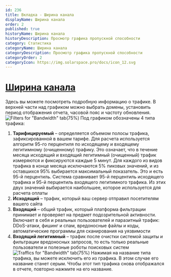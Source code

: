 ```yaml
---
id: 236
title: Вкладка - Ширина канала
displayName: Ширина канала
order: 2
published: true
historyName: Ширина канала
historyDescription: Просмотр графика пропускной способности
category: Статистика
categoryName: Ширина канала
categoryDescription: Просмотр графика пропускной способности
categoryOrder: 2
categoryIcon: https://img.solarspace.pro/docs/icon_12.svg
---
```


# [Ширина канала](bandwidth)

Здесь вы можете посмотреть подробную информацию о трафике. В верхней части над графиком можно выбрать домены, установить период отображения отчета, часовой пояс и частоту обновления.
![Filters for "Bandwidth" tab(75%)](https://img.solarspace.pro/docs/statistic-bandwidth-filters.jpg "Фильтры ширины канала")
Под графиком обозначены 4 типа трафика:  
1. **Тарифицируемый** – определяется объемом полосы трафика, зафиксированной в вашем тарифе. Для расчета используется алгоритм 95-го перцентиля по исходящему и входящему легитимному (очищенному) трафику. Это означает, что в течение месяца исходящий и входящий легитимный (очищенный) трафик измеряются и фиксируются каждые 5 минут. Для каждого из видов трафика в конце месяца исключаются 5% пиковых значений, и из оставшихся 95% выбирается максимальный показатель. Это и есть 95-й перцентиль. Система сравнивает 95-й перцентиль исходящего трафика и 95-й перцентиль входящего легитимного трафика. Из этих двух значений выбирается наибольшее, которое используется для расчета оплаты  
2. **Исходящий** – трафик, который ваш сервер отправил посетителям вашего сайта  
3. **Входящий** – общий трафик, который платформа фильтрации принимает и проверяет на предмет подозрительной активности. Включает в себя и реальных пользователей и паразитный трафик: DDoS-атаки, фишинг и спам, вредоносные файлы и коды, автоматические программы для сканирования на уязвимости  
4. **Входящий легитимный** – трафик после очистки системой защиты и фильтрации вредоносных запросов, то есть только реальные пользователи и полезные роботы поисковых систем
![Traffics for "Bandwidth" tab(75%)](https://img.solarspace.pro/docs/statistic-bandwidth-traffics.jpg "Трафики ширины канала")
Нажимая на название типа трафика, вы можете исключить его из графика. В этом случае его название станет серым. Чтобы этот тип трафика снова отображался в отчете, повторно нажмите на его название.
